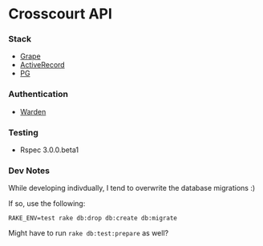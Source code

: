 # Crosscourt API

### Stack

- [Grape](https://github.com/intridea/grape)
- [ActiveRecord](http://rubygems.org/gems/activerecord)
- [PG](http://www.postgresql.org/docs/)

### Authentication

- [Warden](https://github.com/hassox/warden)

### Testing

- Rspec 3.0.0.beta1

### Dev Notes
While developing indivdually, I tend to overwrite the database migrations :)

If so, use the following:

`RAKE_ENV=test rake db:drop db:create db:migrate`

Might have to run `rake db:test:prepare` as well?
